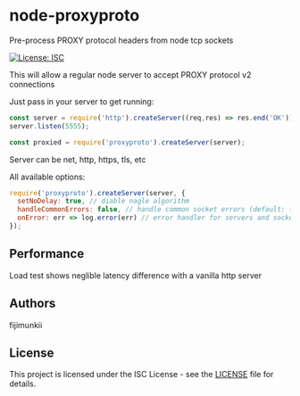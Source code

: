 # node-proxyproto
Pre-process PROXY protocol headers from node tcp sockets

[![License: ISC](https://img.shields.io/npm/l/proxyproto.svg)](https://opensource.org/licenses/ISC)

This will allow a regular node server to accept PROXY protocol v2 connections

Just pass in your server to get running:

```js
const server = require('http').createServer((req,res) => res.end('OK'));
server.listen(5555);

const proxied = require('proxyproto').createServer(server);
```

Server can be net, http, https, tls, etc

All available options:
```js
require('proxyproto').createServer(server, {
  setNoDelay: true, // diable nagle algorithm
  handleCommonErrors: false, // handle common socket errors (default: true)
  onError: err => log.error(err) // error handler for servers and sockets
});
```

## Performance

Load test shows neglible latency difference with a vanilla http server

## Authors

fijimunkii

## License

This project is licensed under the ISC License - see the [LICENSE](LICENSE.txt) file for details.
